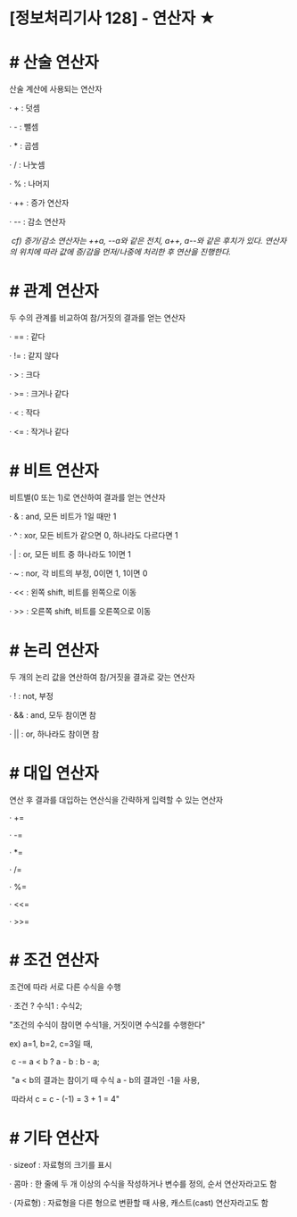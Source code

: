 

# [정보처리기사 128] - 연산자 ★



# **# 산술 연산자**

산술 계산에 사용되는 연산자



· + : 덧셈

· - : 뺄셈

· * : 곱셈

· / : 나눗셈

· % : 나머지

· ++ : 증가 연산자

· -- : 감소 연산자

​    *cf) 증가/감소 연산자는 ++a, --a와 같은 전치, a++, a--와 같은 후치가 있다. 연산자의 위치에 따라 값에 증/감을 먼저/나중에 처리한 후 연산을 진행한다.*



# **# 관계 연산자**

두 수의 관계를 비교하여 참/거짓의 결과를 얻는 연산자



· == : 같다

· != : 같지 않다

· > : 크다

· >= : 크거나 같다

· < : 작다

· <= : 작거나 같다



# **# 비트 연산자**

비트별(0 또는 1)로 연산하여 결과를 얻는 연산자



· & : and, 모든 비트가 1일 때만 1

· ^ : xor, 모든 비트가 같으면 0, 하나라도 다르다면 1

· | : or, 모든 비트 중 하나라도 1이면 1

· ~ : nor, 각 비트의 부정, 0이면 1, 1이면 0

· << : 왼쪽 shift, 비트를 왼쪽으로 이동

· >> : 오른쪽 shift, 비트를 오른쪽으로 이동



# **# 논리 연산자**

두 개의 논리 값을 연산하여 참/거짓을 결과로 갖는 연산자



· ! : not, 부정

· && : and, 모두 참이면 참

· || : or, 하나라도 참이면 참



# **# 대입 연산자**

연산 후 결과를 대입하는 연산식을 간략하게 입력할 수 있는 연산자



· += 

· -= 

· *= 

· /= 

· %= 

· <<= 

· >>= 



# **# 조건 연산자**

조건에 따라 서로 다른 수식을 수행



· 조건 ? 수식1 : 수식2; 

  "조건의 수식이 참이면 수식1을, 거짓이면 수식2를 수행한다"

ex) a=1, b=2, c=3일 때,

​    c -= a < b ? a - b : b - a;

​    "a < b의 결과는 참이기 때 수식 a - b의 결과인 -1을 사용,

​    따라서 c = c - (-1) = 3 + 1 = 4"



# **# 기타 연산자**

· sizeof : 자료형의 크기를 표시

· 콤마 : 한 줄에 두 개 이상의 수식을 작성하거나 변수를 정의, 순서 연산자라고도 함

· (자료형) : 자료형을 다른 형으로 변환할 때 사용, 캐스트(cast) 연산자라고도 함